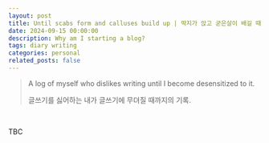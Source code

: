 ```yaml
---
layout: post
title: Until scabs form and calluses build up | 딱지가 앉고 굳은살이 배길 때 까지"
date: 2024-09-15 00:00:00
description: Why am I starting a blog?
tags: diary writing
categories: personal
related_posts: false
---
```


> A log of myself who dislikes writing until I become desensitized to it.
>
> 글쓰기를 싫어하는 내가 글쓰기에 무뎌질 때까지의 기록.
<br>

TBC

<!-- I have never been good at writing. *I dislike writing.* Nevertheless, **I have to write.** Especially as a researcher in academia, writing is an essential part of this job. 

In addition, I admire people who can write well. So far, I've seen many researchers who are good at writing. My Ph.D. advisor, Shin Yoo, is one of them. ... Marcel Böhme is another....

I would like to be like them. I want to be a good writer. That's why I start this blog. I ... 운동선수 ... 딱지가 앉으면... 굳은살이 배길 때까지...
-->